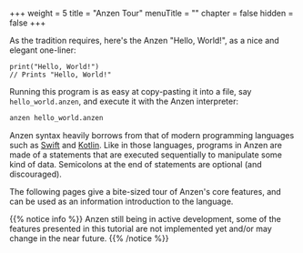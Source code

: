 +++
weight = 5
title = "Anzen Tour"
menuTitle = ""
chapter = false
hidden = false
+++

As the tradition requires,
here's the Anzen "Hello, World!",
as a nice and elegant one-liner:

```anzen
print("Hello, World!")
// Prints "Hello, World!"
```

Running this program is as easy at copy-pasting it into a file,
say `hello_world.anzen`,
and execute it with the Anzen interpreter:

```bash
anzen hello_world.anzen
```

Anzen syntax heavily borrows from that of modern programming languages such as
[Swift](https://swift.org) and [Kotlin](https://kotlinlang.org).
Like in those languages,
programs in Anzen are made of a statements
that are executed sequentially to manipulate some kind of data.
Semicolons at the end of statements are optional (and discouraged).

The following pages give a bite-sized tour of Anzen's core features,
and can be used as an information introduction to the language.

{{% notice info %}}
Anzen still being in active development,
some of the features presented in this tutorial are not implemented yet
and/or may change in the near future.
{{% /notice %}}
